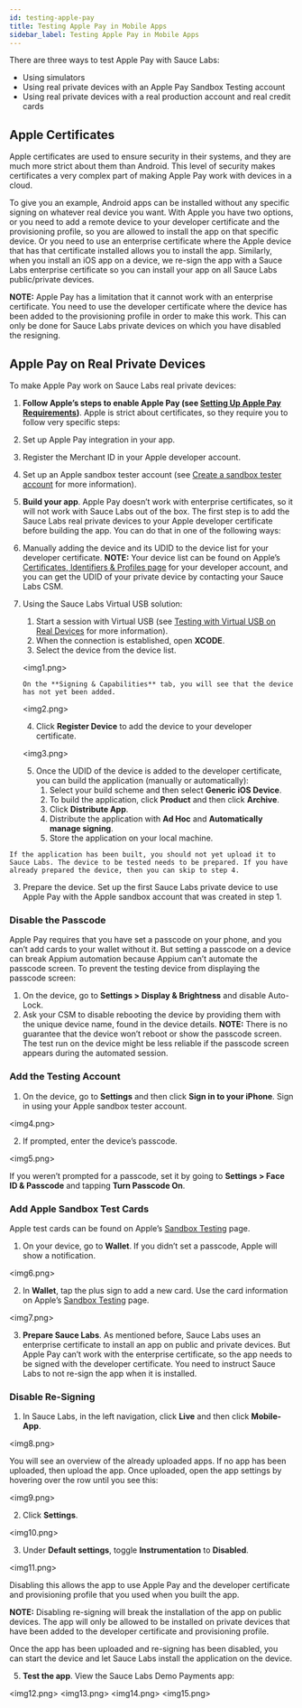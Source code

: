 ```yaml
---
id: testing-apple-pay
title: Testing Apple Pay in Mobile Apps
sidebar_label: Testing Apple Pay in Mobile Apps
---
```


There are three ways to test Apple Pay with Sauce Labs:

* Using simulators
* Using real private devices with an Apple Pay Sandbox Testing account
* Using real private devices with a real production account and real credit cards

## Apple Certificates
Apple certificates are used to ensure security in their systems, and they are much more strict about them than Android. This level of security makes certificates a very complex part of making Apple Pay work with devices in a cloud.

To give you an example, Android apps can be installed without any specific signing on whatever real device you want. With Apple you have two options, or you need to add a remote device to your developer certificate and the provisioning profile, so you are allowed to install the app on that specific device. Or you need to use an enterprise certificate where the Apple device that has that certificate installed allows you to install the app. Similarly, when you install an iOS app on a device, we re-sign the app with a Sauce Labs enterprise certificate so you can install your app on all Sauce Labs public/private devices.

**NOTE:** Apple Pay has a limitation that it cannot work with an enterprise certificate. You need to use the developer certificate where the device has been added to the provisioning profile in order to make this work. This can only be done for Sauce Labs private devices on which you have disabled the resigning.

## Apple Pay on Real Private Devices
To make Apple Pay work on Sauce Labs real private devices:
1. **Follow Apple’s steps to enable Apple Pay (see [Setting Up Apple Pay Requirements](https://developer.apple.com/documentation/passkit/apple_pay/setting_up_apple_pay_requirements))**. Apple is strict about certificates, so they require you to follow very specific steps:
  1. Set up Apple Pay integration in your app.
  2. Register the Merchant ID in your Apple developer account.
  3. Set up an Apple sandbox tester account (see [Create a sandbox tester account](https://help.apple.com/app-store-connect/#/dev8b997bee1) for more information).
2. **Build your app**. Apple Pay doesn’t work with enterprise certificates, so it will not work with Sauce Labs out of the box. The first step is to add the Sauce Labs real private devices to your Apple developer certificate before building the app. You can do that in one of the following ways:
  1. Manually adding the device and its UDID to the device list for your developer certificate.
  **NOTE:** Your device list can be found on Apple’s [Certificates, Identifiers & Profiles page](https://developer.apple.com/account/resources/) for your developer account, and you can get the UDID of your private device by contacting your Sauce Labs CSM.
  2. Using the Sauce Labs Virtual USB solution:
      1. Start a session with Virtual USB (see [Testing with Virtual USB on Real Devices](https://wiki.saucelabs.com/display/DOCS/Testing+with+Virtual+USB+on+Real+Devices) for more information).
      2. When the connection is established, open **XCODE**.
      3. Select the device from the device list.

      <img1.png>

         On the **Signing & Capabilities** tab, you will see that the device has not yet been added.

      <img2.png>

      4. Click **Register Device** to add the device to your developer certificate.

      <img3.png>

      5. Once the UDID of the device is added to the developer certificate, you can build the application (manually or automatically):
          1. Select your build scheme and then select **Generic iOS Device**.
          2. To build the application, click **Product** and then click **Archive**.
          3. Click **Distribute App**.
          4. Distribute the application with **Ad Hoc** and **Automatically manage signing**.
          5. Store the application on your local machine.

    If the application has been built, you should not yet upload it to Sauce Labs. The device to be tested needs to be prepared. If you have already prepared the device, then you can skip to step 4.

3. Prepare the device. Set up the first Sauce Labs private device to use Apple Pay with the Apple sandbox account that was created in step 1.

### Disable the Passcode

Apple Pay requires that you have set a passcode on your phone, and you can’t add cards to your wallet without it. But setting a passcode on a device can break Appium automation because Appium can’t automate the passcode screen. To prevent the testing device from displaying the passcode screen:
1. On the device, go to **Settings > Display & Brightness** and disable Auto-Lock.
2. Ask your CSM to disable rebooting the device by providing them with the unique device name, found in the device details.
**NOTE:** There is no guarantee that the device won’t reboot or show the passcode screen. The test run on the device might be less reliable if the passcode screen appears during the automated session.

### Add the Testing Account
1. On the device, go to **Settings** and then click **Sign in to your iPhone**. Sign in using your Apple sandbox tester account.

<img4.png>

2. If prompted, enter the device’s passcode.

<img5.png>

  If you weren’t prompted for a passcode, set it by going to **Settings > Face ID & Passcode** and tapping **Turn Passcode On**.

### Add Apple Sandbox Test Cards
Apple test cards can be found on Apple’s [Sandbox Testing](https://developer.apple.com/apple-pay/sandbox-testing/) page.
1. On your device, go to **Wallet**. If you didn’t set a passcode, Apple will show a notification.

<img6.png>

2. In **Wallet**, tap the plus sign to add a new card. Use the card information on Apple’s [Sandbox Testing](https://developer.apple.com/apple-pay/sandbox-testing/) page.

<img7.png>

3. **Prepare Sauce Labs**. As mentioned before, Sauce Labs uses an enterprise certificate to install an app on public and private devices. But Apple Pay can’t work with the enterprise certificate, so the app needs to be signed with the developer certificate. You need to instruct Sauce Labs to not re-sign the app when it is installed.

### Disable Re-Signing
1. In Sauce Labs, in the left navigation, click **Live** and then click **Mobile-App**.

<img8.png>

  You will see an overview of the already uploaded apps. If no app has been uploaded, then upload the app. Once uploaded, open the app settings by hovering over the row until you see this:

<img9.png>

2. Click **Settings**.

<img10.png>

3. Under **Default settings**, toggle **Instrumentation** to **Disabled**.

<img11.png>

Disabling this allows the app to use Apple Pay and the developer certificate and provisioning profile that you used when you built the app.

**NOTE:** Disabling re-signing will break the installation of the app on public devices. The app will only be allowed to be installed on private devices that have been added to the developer certificate and provisioning profile.

Once the app has been uploaded and re-signing has been disabled, you can start the device and let Sauce Labs install the application on the device.

5. **Test the app**. View the Sauce Labs Demo Payments app:

<img12.png>
<img13.png>
<img14.png>
<img15.png>
